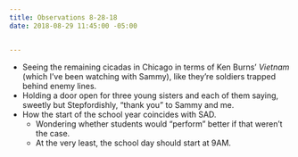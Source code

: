 ```yaml
---
title: Observations 8-28-18
date: 2018-08-29 11:45:00 -05:00


---
```


- Seeing the remaining cicadas in Chicago in terms of Ken Burns’ *Vietnam* (which I’ve been watching with Sammy), like they’re soldiers trapped behind enemy lines.
- Holding a door open for three young sisters and each of them saying, sweetly but Stepfordishly, “thank you” to Sammy and me.
- How the start of the school year coincides with SAD.
	- Wondering whether students would “perform” better if that weren’t the case.
	- At the very least, the school day should start at 9AM.